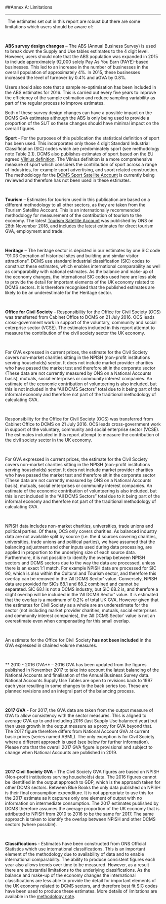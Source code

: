 ##Annex A: Limitations
***

&nbsp;
The estimates set out in this report are robust but there are some limitations which users should be aware of:

&nbsp;

**ABS survey design changes** – The ABS (Annual Business Survey) is used to break down the Supply and Use tables estimates to the 4 digit level. However, users should note that the ABS population was expanded in 2015 to include approximately 92,000 solely Pay As You Earn (PAYE)-based businesses. This led to an increase in the number of businesses in the overall population of approximately 4%. In 2015, these businesses increased the level of turnover by 0.4% and aGVA by 0.8%. 

Users should also note that a sample re-optimisation has been included in the ABS estimates for 2016. This is carried out every five years to improve the efficiency of the sample estimation and reduce sampling variability as part of the regular process to improve estimates. 

Both of these survey design changes can have a possible impact on the DCMS GVA estimates although the ABS is only being used to provide a proportion of the SUT so these changes should have minimal impact on the overall figures.

**Sport** - For the purposes of this publication the statistical definition of sport has been used. This incorporates only those 4 digit Standard Industrial Classification (SIC) codes which are predominately sport (see methodology note Table 2.1). DCMS also publishes estimates of sport based on the EU agreed [Vilnius definition](https://ec.europa.eu/eurostat/documents/6921402/0/Vilnius+Definition+Sport+CPA2008+official+2013_09_19.pdf). The Vilnius definition is a more comprehensive measure of sport which considers the contribution of sport across a range of industries, for example sport advertising, and sport related construction. The methodology for the [DCMS Sport Satellite Account](https://www.gov.uk/government/collections/sport-satellite-account-for-the-uk-statistics) is currently being reviewed and therefore has not been used in these estimates.

&nbsp;

**Tourism** – Estimates for tourism used in this publication are based on a different methodology to all other sectors, as they are taken from the Tourism Satellite Account. This is an internationally recommended methodology for measurement of the contribution of tourism to the economy. The latest [Tourism Satellite Account](https://www.ons.gov.uk/releases/theuktourismsatelliteaccountuktsa2016) was published by ONS on 28th November 2018, and includes the latest estimates for direct tourism GVA, employment and trade.

&nbsp;

**Heritage** – The heritage sector is depicted in our estimates by one SIC code “91.03 Operation of historical sites and building and similar visitor attractions”. DCMS use standard industrial classification (SIC) codes to construct these estimates, which enables international comparability as well as comparability with national estimates. As the balance and make-up of the economy changes, the international SIC codes used here are less able to provide the detail for important elements of the UK economy related to DCMS sectors. It is therefore recognised that the published estimates are likely to be an underestimate for the Heritage sector.

&nbsp;

**Office for Civil Society** – Responsibility for the Office for Civil Society (OCS) was transferred from Cabinet Office to DCMS on 21 July 2016. OCS leads cross-government work in support of the voluntary, community and social enterprise sector (VCSE). The estimates included in this report attempt to measure the contribution of the civil society sector the UK economy. 

&nbsp;

For GVA expressed in current prices, the estimate for the Civil Society covers non-market charities sitting in the NPISH (non-profit institutions serving households) sector. It does not include market provider charities who have passed the market test and therefore sit in the corporate sector (These data are not currently measured by ONS on a National Accounts basis), mutuals, social enterprises or community interest companies. An estimate of the economic contribution of volunteering is also included, but this is not included in the “All DCMS Sectors” total due to it being part of the informal economy and therefore not part of the traditional methodology of calculating GVA. 

&nbsp;

Responsibility for the Office for Civil Society (OCS) was transferred from Cabinet Office to DCMS on 21 July 2016. OCS leads cross-government work in support of the voluntary, community and social enterprise sector (VCSE). The estimates included in this report attempt to measure the contribution of the civil society sector in the UK economy. 

&nbsp;

For GVA expressed in current prices, the estimate for the Civil Society covers non-market charities sitting in the NPISH (non-profit institutions serving households) sector. It does not include market provider charities who have passed the market test and therefore sit in the corporate sector (These data are not currently measured by ONS on a National Accounts basis), mutuals, social enterprises or community interest companies. An estimate of the economic contribution of volunteering is also included, but this is not included in the “All DCMS Sectors” total due to it being part of the informal economy and therefore not part of the traditional methodology of calculating GVA. 

&nbsp;

NPISH data includes non-market charities, universities, trade unions and political parties. Of these, OCS only covers charities. As balanced industry data are not available split by source (i.e. the 4 sources covering charities, universities, trade unions and political parties), we have assumed that the balancing adjustment and other inputs used during data processing, are applied in proportion to the underlying size of each source data. Furthermore, it is not possible to identify the overlap between NPISH sectors and DCMS sectors due to the way the data are processed, unless there is an exact 1:1 match. For example NPISH data are processed for SIC 90, which is also within the Cultural and Tourism sector, and therefore this overlap can be removed in the ‘All DCMS Sector’ value. Conversely, NPISH data are provided for SICs 68.1 and 68.2 combined and cannot be separated. SIC 68.1 is not a DCMS industry, but SIC 68.2 is, and therefore a slight overlap will be included in the ‘All DCMS Sector’ value.  It is estimated that the overlap is a maximum of 0.2% of total UK GVA. However given that the estimates for Civil Society as a whole are an underestimate for the sector (not including market provider charities, mutuals, social enterprises and community interest companies), the ‘All DCMS Sector’ value is not an overestimate even when compensating for this small overlap.	

&nbsp;

An estimate for the Office for Civil Society **has not been included** in the GVA expressed in chained volume measures.

&nbsp;

** 2010 - 2016 GVA** – 2016 GVA has been updated from the figures published in November 2017 to take into account the latest balancing of the National Accounts and finalisation of the Annual Business Survey data. National Accounts Supply Use Tables are open to revisions back to 1997 each year resulting in some changes to the back series too. These are planned revisions and an integral part of the balancing process.

&nbsp;

**2017 GVA** - For 2017, the GVA data are taken from the output measure of GVA to allow consistency with the sector measures. This is aligned to average GVA up to and including 2016 (last Supply Use balanced year) but then uses growth in the output measure as a proxy for GVA beyond that. The 2017 figure therefore differs from National Account GVA at current basic prices (series named ABML). The only exception is for Civil Society where a different approach is used (see below for further information). Please note that the overall 2017 GVA figure is provisional and subject to change when National Accounts are published in 2019.

&nbsp;

**2017 Civil Society GVA** - The Civil Society GVA figures are based on NPISH (Non-profit institutions serving households) data. The 2016 figures cannot be identified in the output approach to GDP, which is the approach taken for other DCMS sectors. Between Blue Books the only data published on NPISH is their final consumption expenditure. It is not appropriate to use this for the 2017 estimate as it captures only one element of output with no information on intermediate consumption. The 2017 estimates published by DCMS therefore assumes the average proportion of the UK economy that is attributed to NPISH from 2010 to 2016 to be the same for 2017. The same approach is taken to identify the overlap between NPISH and other DCMS sectors (where possible).

&nbsp;

**Classifications** - Estimates have been constructed from ONS Official Statistics which use international classifications. This is an important element of the methodology due to availability of data and to enable international comparability. The ability to produce consistent figures each year also allows trends over time to be measured. However, as a result there are substantial limitations to the underlying classifications. As the balance and make-up of the economy changes the international classifications are less able to provide the detail for important elements of the UK economy related to DCMS sectors, and therefore best fit SIC codes have been used to produce these estimates. 
More details of limitations are available in the [methodology note](https://www.gov.uk/government/publications/dcms-sectors-economic-estimates-methodology). 

